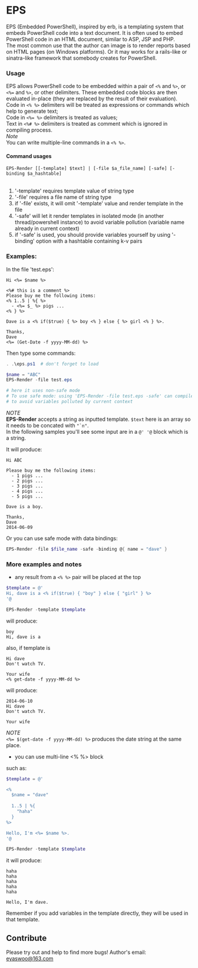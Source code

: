 EPS
===
EPS (Embedded PowerShell), inspired by erb, is a templating system that embeds PowerShell code into a text document. It is often used to embed PowerShell code in an HTML document, similar to ASP, JSP and PHP.<br/>
The most common use that the author can image is to render reports based on HTML pages (on Windows platforms). Or it may works for a rails-like or sinatra-like framework that somebody creates for PowerShell.

### Usage
EPS allows PowerShell code to be embedded within a pair of `<%` and `%>`, or `<%=` and `%>`, or other delimiters. These embedded code blocks are then evaluated in-place (they are replaced by the result of their evaluation).<br/>
Code in `<% %>` delimiters will be treated as expressions or commands which help to generate text;<br/>
Code in `<%= %>` delimiters is treated as values;<br/>
Text in `<%# %>` delimiters is treated as comment which is ignored in compiling process.<br/>
_Note_<br/>
You can write multiple-line commands in a ```<% %>```.

#### Command usages
```EPS-Render [[-template] $text] | [-file $a_file_name] [-safe] [-binding $a_hashtable]```<br/><br/>
1. '-template' requires template value of string type <br/>
2. '-file' requires a file name of string type <br/>
3. if '-file' exists, it will omit '-template' value and render template in the file <br/>
4. '-safe' will let it render templates in isolated mode (in another thread/powershell instance) to avoid variable pollution (variable name already in current context) <br/>
5. if '-safe' is used, you should provide variables yourself by using '-binding' option with a hashtable containing k-v pairs <br/>

### Examples:

In the file 'test.eps':
```
Hi <%= $name %>

<%# this is a comment %>
Please buy me the following items:
<% 1..5 | %{ %>
  - <%= $_ %> pigs ...
<% } %>

Dave is a <% if($true) { %> boy <% } else { %> girl <% } %>. 

Thanks,
Dave
<%= (Get-Date -f yyyy-MM-dd) %>
```

Then type some commands:
```powershell
. .\eps.ps1  # don't forget to load

$name = "ABC"
EPS-Render -file test.eps

# here it uses non-safe mode
# To use safe mode: using 'EPS-Render -file test.eps -safe' can compile in another PowerShell instance
# to avoid variables polluted by current context
```
_NOTE_<br/>
__EPS-Render__ accepts a string as inputted template. ```$text``` here is an array so it needs to be concated with ```"`n"```.<br/>
In the following samples you'll see some input are in a ```@' '@``` block which is a string.

It will produce:
```
Hi ABC

Please buy me the following items:
  - 1 pigs ...
  - 2 pigs ...
  - 3 pigs ...
  - 4 pigs ...
  - 5 pigs ...

Dave is a boy.

Thanks,
Dave
2014-06-09
```

Or you can use safe mode with data bindings:
```powershell
EPS-Render -file $file_name -safe -binding @{ name = "dave" }
```

### More examples and notes
+ any result from a ```<% %>``` pair will be placed at the top

```powershell
$template = @'
Hi, dave is a <% if($true) { "boy" } else { "girl" } %>
'@

EPS-Render -template $template
```
will produce:
```
boy
Hi, dave is a 
```

also, if template is
```
Hi dave
Don't watch TV.

Your wife
<% get-date -f yyyy-MM-dd %>
```
will produce:
```
2014-06-10
Hi dave
Don't watch TV.

Your wife
```
_NOTE_<br/>
```<%= $(get-date -f yyyy-MM-dd) %>``` produces the date string at the same place.

+ you can use multi-line <% %> block

such as:
```powershell
$template = @'

<%
  $name = "dave"
  
  1..5 | %{
    "haha"
  }
%>

Hello, I'm <%= $name %>.
'@

EPS-Render -template $template
```
it will produce:
```
haha
haha
haha
haha
haha

Hello, I'm dave.
```

Remember if you add variables in the template directly, they will be used in that template.


## Contribute
Please try out and help to find more bugs! 
Author's email: eyaswoo@163.com
